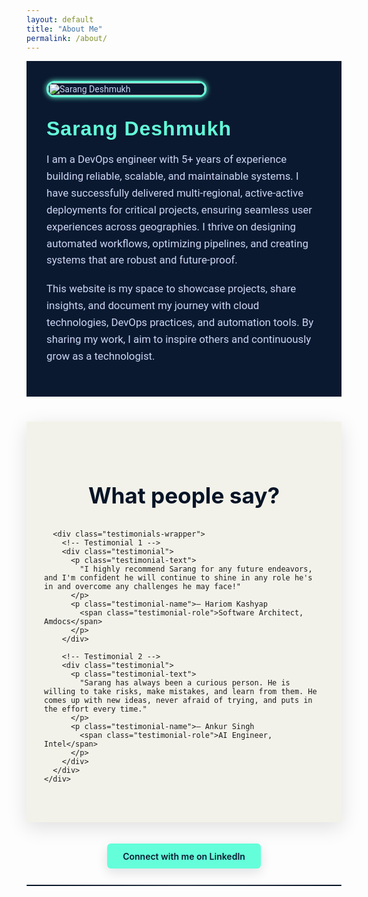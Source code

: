 ```yaml
---
layout: default
title: "About Me"
permalink: /about/
---
```


<div class="about-page">

  <!-- Photo -->
  <div class="about-photo">
    <img src="{{ '/assets/images/photo.png' | relative_url }}" alt="Sarang Deshmukh">
  </div>

  <!-- Bio -->
  <div class="about-bio">
    <h2>Sarang Deshmukh</h2>
    <p>
      I am a DevOps engineer with 5+ years of experience building reliable, scalable, and maintainable systems. I have successfully delivered multi-regional, active-active deployments for critical projects, ensuring seamless user experiences across geographies. I thrive on designing automated workflows, optimizing pipelines, and creating systems that are robust and future-proof.
    </p>
    <p>
      This website is my space to showcase projects, share insights, and document my journey with cloud technologies, DevOps practices, and automation tools. By sharing my work, I aim to inspire others and continuously grow as a technologist.
    </p>
  </div>
</div>

<!-- Testimonials (immediately after bio; skills removed) -->
<section class="testimonials-section">
  <div class="testimonials-bg"> <!-- full-width soft background wrapper -->
    <div class="container">
      <h2 class="testimonials-heading">What people say?</h2>

      <div class="testimonials-wrapper">
        <!-- Testimonial 1 -->
        <div class="testimonial">
          <p class="testimonial-text">
            "I highly recommend Sarang for any future endeavors, and I'm confident he will continue to shine in any role he's in and overcome any challenges he may face!"
          </p>
          <p class="testimonial-name">– Hariom Kashyap
            <span class="testimonial-role">Software Architect, Amdocs</span>
          </p>
        </div>

        <!-- Testimonial 2 -->
        <div class="testimonial">
          <p class="testimonial-text">
            "Sarang has always been a curious person. He is willing to take risks, make mistakes, and learn from them. He comes up with new ideas, never afraid of trying, and puts in the effort every time."
          </p>
          <p class="testimonial-name">– Ankur Singh
            <span class="testimonial-role">AI Engineer, Intel</span>
          </p>
        </div>
      </div>
    </div>
  </div>
</section>

<!-- LinkedIn Button (pulled slightly up) -->
<div class="linkedin-section">
  <a href="https://www.linkedin.com/in/sarang-deshmukh-125197182/" target="_blank" rel="noopener" class="linkedin-btn">
    Connect with me on LinkedIn
  </a>
</div>

<!-- Dark horizontal line below LinkedIn button -->
<hr class="after-linkline" />

<style>
/* Google Fonts */
@import url('https://fonts.googleapis.com/css2?family=Rubik:wght@500;700&family=Roboto:wght@400;500&display=swap');

/* Color variables */
:root{
  --page-bg: #0A192F;
  --accent-cyan: #64FFDA;
  --muted-text: #ccd6f6;
  --panel-light: #f3f2ea;
  --card-bg: #EEE9D5;         /* requested card color */
  --card-text: #000000;       /* black text */
  --name-color: #0A2A66;     /* name color (dark blue) */
  --role-color: #0D5A4A;     /* role color (deep teal) */
  --container-max: 1100px;
}

/* Page container (bio & photo) */
.about-page {
  display: flex;
  flex-wrap: wrap;
  align-items: center;
  gap: 2rem;
  padding: 2rem;
  background: var(--page-bg);
  font-family: 'Roboto', sans-serif;
  color: var(--muted-text);
}

/* Photo */
.about-photo {
  flex: 0 0 250px;
}
.about-photo img {
  width: 100%;
  border-radius: 12px;
  box-shadow: 0 0 8px var(--accent-cyan);
  border: 3px solid var(--accent-cyan);
  transition: transform 0.3s ease, box-shadow 0.3s ease;
}
.about-photo img:hover {
  transform: scale(1.03);
  box-shadow: 0 0 16px var(--accent-cyan);
}

/* Bio */
.about-bio {
  flex: 1 1 500px;
  font-size: 1.05rem;
}
.about-bio h2 {
  font-family: 'Rubik', sans-serif;
  font-size: 2rem;
  color: var(--accent-cyan);
  margin: 0 0 0.5rem;
  letter-spacing: 1px;
}
.about-bio p {
  line-height: 1.6;
  margin-bottom: 1.2rem;
  color: var(--muted-text);
}

/* ===== Testimonials: light panel + contrast improvements ===== */

/* Section wrapper keeps background transparent; inner wrapper gives the light panel look */
.testimonials-section {
  background: transparent;
  padding: 40px 0 48px 0;
}

/* The actual background panel spanning full width inside the dark page */
.testimonials-bg {
  background: var(--panel-light); /* warm light panel behind the cards */
  padding: 48px 0;
  box-shadow: 0 8px 30px rgba(5,10,20,0.12);
}

/* Container keeps same width but adds breathing space */
.testimonials-bg .container {
  max-width: var(--container-max);
  margin: 0 auto;
  padding: 0 28px;
}

/* Heading should be dark and readable on the light panel */
.testimonials-heading {
  color: #071426; /* deep navy/black */
  text-align: center;
  font-size: 2.2rem;
  margin-bottom: 34px;
  font-weight: 700;
}

/* Cards (requested card color #EEE9D5) */
.testimonials-wrapper {
  display: flex;
  gap: 26px;
  flex-wrap: wrap;
  justify-content: center;
}
.testimonial {
  background-color: var(--card-bg);
  padding: 34px 28px;
  border-radius: 12px;
  box-shadow: 0 8px 20px rgba(10,20,30,0.08);
  flex: 1 1 380px;
  max-width: 520px;
  transition: transform 0.28s ease, box-shadow 0.28s ease;
  border: 1px solid rgba(10,20,30,0.05);
  position: relative;
  overflow: hidden;
}

/* hover lift */
.testimonial:hover {
  transform: translateY(-6px);
  box-shadow: 0 18px 36px rgba(10,20,30,0.12);
}

/* body text should be pure black for maximum contrast */
.testimonial-text {
  color: var(--card-text) !important;
  font-size: 1.02rem;
  line-height: 1.65;
  margin-bottom: 14px;
  opacity: 1;
}

/* name & role styling */
.testimonial-name {
  color: var(--name-color);
  font-weight: 700;
  margin-top: 8px;
  display: block;
  line-height: 1.25;
}
.testimonial-role {
  display: block;
  color: var(--role-color);
  font-style: italic;
  font-weight: 500;
  margin-top: 4px;
}

/* LinkedIn button: pulled slightly up so it's closer to the testimonials */
.linkedin-section {
  text-align: center;
  margin: -14px 0 26px 0; /* negative top to pull it up */
}
.linkedin-section .linkedin-btn {
  text-decoration: none;
  font-weight: 600;
  border-radius: 6px;
  background-color: var(--accent-cyan);
  color: var(--page-bg) !important;
  padding: 0.72rem 1.6rem;
  display: inline-block;
  box-shadow: 0 6px 18px rgba(10,20,30,0.12);
  transition: transform 0.12s ease, box-shadow 0.12s ease;
}
.linkedin-section .linkedin-btn:hover {
  transform: translateY(-2px);
  box-shadow: 0 12px 26px rgba(10,20,30,0.16);
}

/* Make the horizontal rule darker (stands out under the LinkedIn button) */
.after-linkline {
  max-width: 720px;
  margin: 12px auto 44px auto;
  border: none;
  height: 2px;
  background: linear-gradient(90deg, rgba(7,20,38,1) 0%, rgba(7,20,38,0.85) 50%, rgba(7,20,38,1) 100%);
  border-radius: 2px;
}

/* Responsive */
@media (max-width: 900px) {
  .about-photo { flex: 0 0 180px; }
  .testimonials-bg { padding: 36px 0; }
  .testimonials-heading { font-size: 1.9rem; }
}
@media (max-width: 700px) {
  .about-page {
    flex-direction: column;
    align-items: flex-start;
    padding: 1.5rem;
  }
  .about-photo {
    flex: 0 0 150px;
    margin-bottom: 1rem;
  }
  .about-bio { text-align: left; }
  .testimonials-wrapper {
    flex-direction: column;
    gap: 20px;
  }
  .testimonial {
    max-width: 100%;
    padding: 20px;
  }
  .testimonials-heading {
    margin-bottom: 25px;
    font-size: 1.6rem;
  }
  .linkedin-section { margin: -8px 0 20px 0; }
  .after-linkline { margin-bottom: 28px; }
}
</style>

